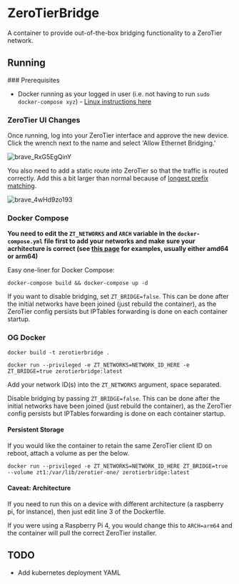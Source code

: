 # ZeroTierBridge

A container to provide out-of-the-box bridging functionality to a ZeroTier network.

## Running

### Prerequisites

- Docker running as your logged in user (i.e. not having to run `sudo docker-compose xyz`) - [Linux instructions here](https://docs.docker.com/engine/install/linux-postinstall/)

### ZeroTier UI Changes

Once running, log into your ZeroTier interface and approve the new device. Click the wrench next to the name and select 'Allow Ethernet Bridging.'

![brave_RxG5EgQinY](https://user-images.githubusercontent.com/1135584/129230874-76f80345-5389-46f7-b892-0692f41be20b.png)

You also need to add a static route into ZeroTier so that the traffic is routed correctly. Add this a bit larger than normal because of [longest prefix matching](https://en.wikipedia.org/wiki/Longest_prefix_match).

![brave_4wHd9zo193](https://user-images.githubusercontent.com/1135584/129230132-11bcfb72-7d9b-4b40-a4e5-72130c583077.png)

### Docker Compose

**You need to edit the `ZT_NETWORKS` and `ARCH` variable in the `docker-compose.yml` file first to add your networks and make sure your acrhitecture is correct (see [this page](http://download.zerotier.com/debian/buster/pool/main/z/zerotier-one/) for examples, usually either amd64 or arm64)**

Easy one-liner for Docker Compose:

`docker-compose build && docker-compose up -d`

If you want to disable bridging, set `ZT_BRIDGE=false`. This can be done after the initial networks have been joined (just rebuild the container), as the ZeroTier config persists but IPTables forwarding is done on each container startup.

### OG Docker

`docker build -t zerotierbridge .`

`docker run --privileged -e ZT_NETWORKS=NETWORK_ID_HERE -e ZT_BRIDGE=true zerotierbridge:latest`

Add your network ID(s) into the `ZT_NETWORKS` argument, space separated.

Disable bridging by passing `ZT_BRIDGE=false`. This can be done after the initial networks have been joined (just rebuild the container), as the ZeroTier config persists but IPTables forwarding is done on each container startup.

#### Persistent Storage

If you would like the container to retain the same ZeroTier client ID on reboot, attach a volume as per the below.

`docker run --privileged -e ZT_NETWORKS=NETWORK_ID_HERE ZT_BRIDGE=true --volume zt1:/var/lib/zerotier-one/ zerotierbridge:latest`

#### Caveat: Architecture

If you need to run this on a device with different architecture (a raspberry pi, for instance), then just edit line 3 of the Dockerfile.

If you were using a Raspberry Pi 4, you would change this to `ARCH=arm64` and the container will pull the correct ZeroTier installer.

## TODO

- Add kubernetes deployment YAML
